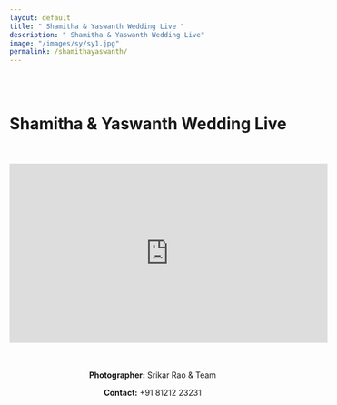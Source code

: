 ```yaml
---
layout: default
title: " Shamitha & Yaswanth Wedding Live "
description: " Shamitha & Yaswanth Wedding Live"
image: "/images/sy/sy1.jpg"
permalink: /shamithayaswanth/
---
```

<br>
<br>
<h1>Shamitha & Yaswanth Wedding Live</h1>
<br>
<br>
<div class="row">
<iframe width="560" height="315" src="https://www.youtube.com/embed/vyn2sOwkGrk" title="YouTube video player" frameborder="0" allow="accelerometer; autoplay; clipboard-write; encrypted-media; gyroscope; picture-in-picture" allowfullscreen></iframe>
</div>
<br>
<br>
<div  class="col-md-6" data-aos="fade-up" style="text-align:left; float:none;margin:auto;">
<p style="text-align:center"><b>Photographer:</b> Srikar Rao & Team</p>
<p style="text-align:center"><b>Contact:</b> +91 81212 23231</p>
<br>
</div>
